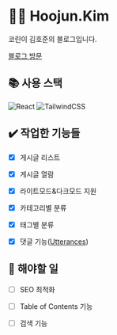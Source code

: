 # :man_technologist: Hoojun.Kim

코린이 김호준의 블로그입니다.

[블로그 방문](https://hoojun.kim/)

## 📚 사용 스택

![React](https://img.shields.io/badge/Gatsby-663399?style=for-the-badge&logo=Gatsby&logoColor=white)
![TailwindCSS](https://img.shields.io/badge/TailwindCSS-06B6D4?style=for-the-badge&logo=tailwindcss&logoColor=white)

## :heavy_check_mark: 작업한 기능들

- [x] 게시글 리스트

- [x] 게시글 열람

- [x] 라이트모드&다크모드 지원

- [x] 카테고리별 분류

- [x] 태그별 분류

- [x] 댓글 기능([Utterances](https://utteranc.es/))

## :memo: 해야할 일

- [ ] SEO 최적화

- [ ] Table of Contents 기능

- [ ] 검색 기능
